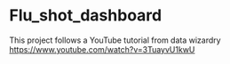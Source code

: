 # Flu_shot_dashboard

This project follows a YouTube tutorial from data wizardry https://www.youtube.com/watch?v=3TuayvU1kwU
